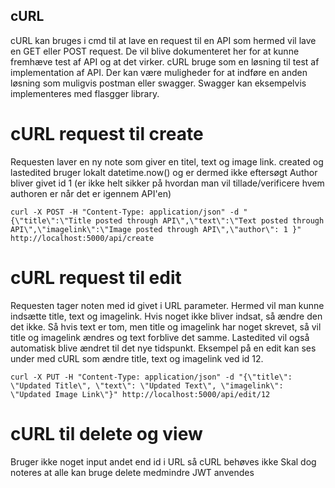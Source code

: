 ## cURL
cURL kan bruges i cmd til at lave en request til en API som hermed vil lave en GET eller POST request.
De vil blive dokumenteret her for at kunne fremhæve test af API og at det virker.
cURL bruge som en løsning til test af implementation af API. Der kan være muligheder for at indføre en anden løsning som muligvis postman eller swagger. Swagger kan eksempelvis implementeres med flasgger library.

# cURL request til create
Requesten laver en ny note som giver en titel, text og image link.
created og lastedited bruger lokalt datetime.now() og er dermed ikke eftersøgt
Author bliver givet id 1 (er ikke helt sikker på hvordan man vil tillade/verificere hvem authoren er når det er igennem API'en)
```
curl -X POST -H "Content-Type: application/json" -d "{\"title\":\"Title posted through API\",\"text\":\"Text posted through API\",\"imagelink\":\"Image posted through API\",\"author\": 1 }" http://localhost:5000/api/create
```

# cURL request til edit
Requesten tager noten med id givet i URL parameter. Hermed vil man kunne indsætte title, text og imagelink. Hvis noget ikke bliver indsat, så ændre den det ikke. Så hvis text er tom, men title og imagelink har noget skrevet, så vil title og imagelink ændres og text forblive det samme. Lastedited vil også automatisk blive ændret til det nye tidspunkt. Eksempel på en edit kan ses under med cURL som ændre title, text og imagelink ved id 12.
```
curl -X PUT -H "Content-Type: application/json" -d "{\"title\": \"Updated Title\", \"text\": \"Updated Text\", \"imagelink\": \"Updated Image Link\"}" http://localhost:5000/api/edit/12
```

# cURL til delete og view
Bruger ikke noget input andet end id i URL så cURL behøves ikke
Skal dog noteres at alle kan bruge delete medmindre JWT anvendes
